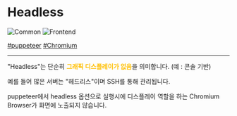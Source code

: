 # Headless

![Common](https://raw.githubusercontent.com/meotitda/DICTIONARY/master/2TAT1C/Label_Common.png)
![Frontend](https://raw.githubusercontent.com/meotitda/DICTIONARY/master/2TAT1C/Label_Frontend.png)

<a href="https://github.com/puppeteer/puppeteer">#puppeteer</a>
<a href="https://chromium.googlesource.com/chromium/src/+/lkgr/headless/README.md">#Chromium</a>

---

"Headless"는 단순히 <span style="color:#FFBF00; font-weight:bold;">그래픽 디스플레이가 없음</span>을 의미합니다. (예 : 콘솔 기반)

예를 들어 많은 서버는 "헤드리스"이며 SSH를 통해 관리됩니다.

puppeteer에서 headless 옵션으로 실행시에 디스플레이 역할을 하는 Chromium Browser가 화면에 노출되지 않습니다.

